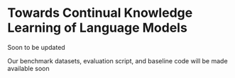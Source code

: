 # Towards Continual Knowledge Learning of Language Models
Soon to be updated

Our benchmark datasets, evaluation script, and baseline code will be made available soon
